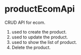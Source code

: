 # productEcomApi
CRUD API for ecom.

1. used to create the product.
2. used to update the product.
3. used to show the list of product.
4. Delete the product.
